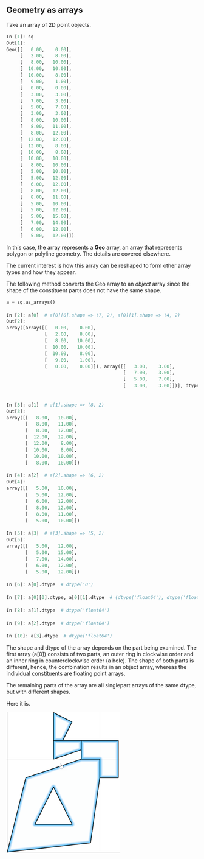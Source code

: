 ## Geometry as arrays ##

Take an array of 2D point objects.

```python
In [1]: sq
Out[1]: 
Geo([[   0.00,    0.00],
     [   2.00,    8.00],
     [   8.00,   10.00],
     [  10.00,   10.00],
     [  10.00,    8.00],
     [   9.00,    1.00],
     [   0.00,    0.00],
     [   3.00,    3.00],
     [   7.00,    3.00],
     [   5.00,    7.00],
     [   3.00,    3.00],
     [   8.00,   10.00],
     [   8.00,   11.00],
     [   8.00,   12.00],
     [  12.00,   12.00],
     [  12.00,    8.00],
     [  10.00,    8.00],
     [  10.00,   10.00],
     [   8.00,   10.00],
     [   5.00,   10.00],
     [   5.00,   12.00],
     [   6.00,   12.00],
     [   8.00,   12.00],
     [   8.00,   11.00],
     [   5.00,   10.00],
     [   5.00,   12.00],
     [   5.00,   15.00],
     [   7.00,   14.00],
     [   6.00,   12.00],
     [   5.00,   12.00]])
```
In this case, the array represents a **Geo** array, an array that represents polygon or polyline geometry.  The details are covered elsewhere.

The current interest is how this array can be reshaped to form other array types and how they appear.

The following method converts the Geo array to an *object* array since the shape of the constituent parts does not have the same shape.

```python
a = sq.as_arrays()

In [2]: a[0]  # a[0][0].shape => (7, 2), a[0][1].shape => (4, 2)
Out[2]: 
array([array([[   0.00,    0.00],
              [   2.00,    8.00],
              [   8.00,   10.00],
              [  10.00,   10.00],
              [  10.00,    8.00],
              [   9.00,    1.00],
              [   0.00,    0.00]]), array([[   3.00,    3.00],
                                           [   7.00,    3.00],
                                           [   5.00,    7.00],
                                           [   3.00,    3.00]])], dtype=object)


In [3]: a[1]  # a[1].shape => (8, 2)
Out[3]: 
array([[   8.00,   10.00],
       [   8.00,   11.00],
       [   8.00,   12.00],
       [  12.00,   12.00],
       [  12.00,    8.00],
       [  10.00,    8.00],
       [  10.00,   10.00],
       [   8.00,   10.00]])

In [4]: a[2]  # a[2].shape => (6, 2)
Out[4]: 
array([[   5.00,   10.00],
       [   5.00,   12.00],
       [   6.00,   12.00],
       [   8.00,   12.00],
       [   8.00,   11.00],
       [   5.00,   10.00]])

In [5]: a[3]  # a[3].shape => (5, 2)
Out[5]: 
array([[   5.00,   12.00],
       [   5.00,   15.00],
       [   7.00,   14.00],
       [   6.00,   12.00],
       [   5.00,   12.00]])

In [6]: a[0].dtype  # dtype('O')

In [7]: a[0][0].dtype, a[0][1].dtype  # (dtype('float64'), dtype('float64'))

In [8]: a[1].dtype  # dtype('float64')

In [9]: a[2].dtype  # dtype('float64')

In [10]: a[3].dtype  # dtype('float64')
```

The shape and dtype of the array depends on the part being examined.  The first array (a[0]) consists of two parts, an outer ring in clockwise order and an inner ring in counterclockwise order (a hole).  The shape of both parts is different, hence, the combination results in an object array, whereas the individual constituents are floating point arrays.

The remaining parts of the array are all singlepart arrays of the same dtype, but with different shapes.

Here it is.

<a href="url"><img src="sq.png" align="left" height="auto" width="300"></a>

<br clear="all">
